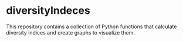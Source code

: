 # diversityIndeces
This repository contains a collection of Python functions that calculate diversity indices and create graphs to visualize them.
